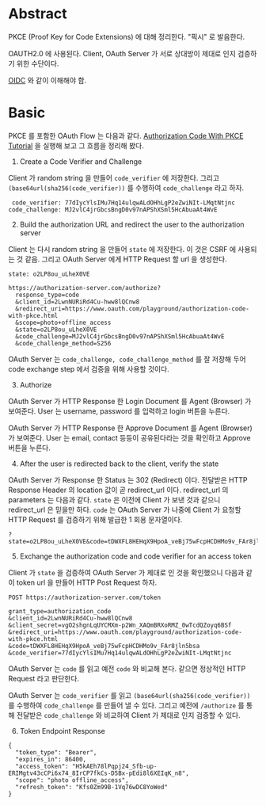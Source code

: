 # Abstract

PKCE (Proof Key for Code Extensions) 에 대해 정리한다. "픽시" 로 발음한다.

OAUTH2.0 에 사용된다. Client, OAuth Server 가 서로 상대방이 제대로 인지 검증하기 위한 수단이다.

[OIDC](/oidc/README.md) 와 같이 이해해야 함.

# Basic

PKCE 를 포함한 OAuth Flow 는 다음과 같다. [Authorization Code With PKCE Tutorial](https://www.oauth.com/playground/client-registration.html?returnto=authorization-code-with-pkce.html) 을 실행해 보고 그 흐름을 정리해 봤다.

1. Create a Code Verifier and Challenge

Client 가 random string 을 만들어 `code_verifier` 에 저장한다. 그리고 `(base64url(sha256(code_verifier))` 를 수행하여 `code_challenge` 라고 하자.

```
 code_verifier: 77dIycYlsIMu7Hq14ulqwALdOHhLgP2eZwiNIt-LMqtNtjnc
code_challenge: MJ2vlC4jrGbcsBngD0v97nAPShXSml5HcAbuaAt4WvE
```

2. Build the authorization URL and redirect the user to the authorization server

Client 는 다시 random string 을 만들어 `state` 에 저장한다. 이 것은 CSRF 에 사용되는 것 같음. 그리고 OAuth Server 에게 HTTP Request 할 url 을 생성한다.

```
state: o2LP8ou_uLheX0VE

https://authorization-server.com/authorize?
  response_type=code
  &client_id=2LwnNURiRd4Cu-hww8lQCnw8
  &redirect_uri=https://www.oauth.com/playground/authorization-code-with-pkce.html
  &scope=photo+offline_access
  &state=o2LP8ou_uLheX0VE
  &code_challenge=MJ2vlC4jrGbcsBngD0v97nAPShXSml5HcAbuaAt4WvE
  &code_challenge_method=S256
```

OAuth Server 는 `code_challenge, code_challenge_method` 를 잘 저장해 두어 code exchange step 에서 검증을 위해 사용할 것이다.

3. Authorize

OAuth Server 가 HTTP Response 한 Login Document 를 Agent (Browser) 가 보여준다. User 는 username, password 를 입력하고 login 버튼을 누른다.

OAuth Server 가 HTTP Response 한 Approve Document 를 Agent (Browser) 가 보여준다. User 는 email, contact 등등이 공유된다라는 것을 확인하고 Approve 버튼을 누른다.

4. After the user is redirected back to the client, verify the state

OAuth Server 가 Response 한 Status 는 302 (Redirect) 이다. 전달받은 HTTP Response Header 의 location 값이 곧 redirect_url 이다. redirect_url 의 parameters 는 다음과 같다. `state` 은 이전에 Client 가 보낸 것과 같으니 redirect_url 은 믿을만 하다. `code` 는 OAuth Server 가 나중에 Client 가 요청할 HTTP Request 를 검증하기 위해 발급한 1 회용 문자열이다.

```
?state=o2LP8ou_uLheX0VE&code=tDWXFL8HEHqX9HpoA_veBj75wFcpHCDHMo9v_FAr8jln5bsa
```

5. Exchange the authorization code and code verifier for an access token

Client 가 `state` 을 검증하여 OAuth Server 가 제대로 인 것을 확인했으니 다음과 같이 token url 을 만들어 HTTP Post Request 하자.

```
POST https://authorization-server.com/token

grant_type=authorization_code
&client_id=2LwnNURiRd4Cu-hww8lQCnw8
&client_secret=vgO2shgnLqUYCMXm-p2Wn_XAQmBRXoRMZ_0wTcdQZoyq6BSf
&redirect_uri=https://www.oauth.com/playground/authorization-code-with-pkce.html
&code=tDWXFL8HEHqX9HpoA_veBj75wFcpHCDHMo9v_FAr8jln5bsa
&code_verifier=77dIycYlsIMu7Hq14ulqwALdOHhLgP2eZwiNIt-LMqtNtjnc
```

OAuth Server 는 `code` 를 읽고 예전 `code` 와 비교해 본다. 같으면 정상적인 HTTP Request 라고 판단한다.

OAuth Server 는 `code_verifier` 를 읽고 `(base64url(sha256(code_verifier))` 를 수행하여 `code_challenge` 를 만들어 낼 수 있다. 그리고 예전에 `/authorize` 를 통해 전달받은 `code_challenge` 와 비교하여 Client 가 제대로 인지 검증할 수 있다. 

6. Token Endpoint Response

```
{
  "token_type": "Bearer",
  "expires_in": 86400,
  "access_token": "H5kAEh78lPqpj24_Sfb-up-ERIMgtv43cCPi6x74_8IrCP7fkCs-D5Bx-pEdi8l6XEIqK_n8",
  "scope": "photo offline_access",
  "refresh_token": "Kfs0Zm99B-1Vq76wDC8YoWed"
}
```
